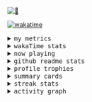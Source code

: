 [![🐙](https://hits.seeyoufarm.com/api/count/incr/badge.svg?url=https%3A%2F%2Fgithub.com%2Fktnkk%2Fhit-counter&count_bg=%23070707&title_bg=%23070707&icon=&icon_color=%23E7E7E7&title=visitors&edge_flat=true)](https://hits.seeyoufarm.com)

[![wakatime](https://wakatime.com/badge/user/43ee8060-219a-4cc8-b7a0-9a681ab5a8a7.svg)](https://wakatime.com/@43ee8060-219a-4cc8-b7a0-9a681ab5a8a7)

<details>
  <summary> <samp>my metrics</samp></summary>
  
  <br>
  
 ![🐳](https://github.com/kkhys/kkhys/blob/main/github-metrics.svg)
  
  ***
</details>

<details>
  <summary> <samp>wakaTime stats</samp></summary>
  
  <br>
  
<!--START_SECTION:waka-->
![Code Time](http://img.shields.io/badge/Code%20Time-368%20hrs%2015%20mins-blue)

**🐱 My GitHub Data** 

> 📦 4.9 MB Used in GitHub's Storage 
 > 
> 🏆 1,297 Contributions in the Year 2023
 > 
> 💼 Opted to Hire
 > 
> 📜 3 Public Repositories 
 > 
> 🔑 56 Private Repositories 
 > 
**I'm an Early 🐤** 

```text
🌞 Morning                7330 commits        ██████████░░░░░░░░░░░░░░░   41.61 % 
🌆 Daytime                3937 commits        ██████░░░░░░░░░░░░░░░░░░░   22.35 % 
🌃 Evening                5467 commits        ████████░░░░░░░░░░░░░░░░░   31.04 % 
🌙 Night                  880 commits         █░░░░░░░░░░░░░░░░░░░░░░░░   05.00 % 
```
📅 **I'm Most Productive on Wednesday** 

```text
Monday                   3083 commits        ████░░░░░░░░░░░░░░░░░░░░░   17.50 % 
Tuesday                  2917 commits        ████░░░░░░░░░░░░░░░░░░░░░   16.56 % 
Wednesday                3229 commits        █████░░░░░░░░░░░░░░░░░░░░   18.33 % 
Thursday                 2973 commits        ████░░░░░░░░░░░░░░░░░░░░░   16.88 % 
Friday                   2973 commits        ████░░░░░░░░░░░░░░░░░░░░░   16.88 % 
Saturday                 1280 commits        ██░░░░░░░░░░░░░░░░░░░░░░░   07.27 % 
Sunday                   1159 commits        ██░░░░░░░░░░░░░░░░░░░░░░░   06.58 % 
```


📊 **This Week I Spent My Time On** 

```text
🕑︎ Time Zone: Asia/Tokyo

💬 Programming Languages: 
Other                    37 hrs 16 mins      ██████████████████░░░░░░░   72.82 % 
TypeScript               6 hrs 33 mins       ███░░░░░░░░░░░░░░░░░░░░░░   12.83 % 
Java                     2 hrs 57 mins       █░░░░░░░░░░░░░░░░░░░░░░░░   05.77 % 
HTML                     2 hrs 8 mins        █░░░░░░░░░░░░░░░░░░░░░░░░   04.19 % 
Play2                    52 mins             ░░░░░░░░░░░░░░░░░░░░░░░░░   01.70 % 

🔥 Editors: 
Chrome                   37 hrs 16 mins      ██████████████████░░░░░░░   72.82 % 
IntelliJ                 12 hrs 50 mins      ██████░░░░░░░░░░░░░░░░░░░   25.09 % 
WebStorm                 55 mins             ░░░░░░░░░░░░░░░░░░░░░░░░░   01.82 % 
DataGrip                 8 mins              ░░░░░░░░░░░░░░░░░░░░░░░░░   00.27 % 

💻 Operating System: 
Linux                    37 hrs 16 mins      ██████████████████░░░░░░░   72.82 % 
Mac                      13 hrs 54 mins      ███████░░░░░░░░░░░░░░░░░░   27.18 % 
```


 Last Updated on 2023/03/20 18:44:25 UTC
<!--END_SECTION:waka-->
  
  ***
</details>


<details>
  <summary> <samp>now playing</samp></summary>
  
  <br>
 
 [![🐟](https://spotify-github-profile.vercel.app/api/view?uid=31ryofms4dnv7mrohhepo4c4zgqu&cover_image=true&theme=default&show_offline=false&background_color=121212&bar_color=53b14f&bar_color_cover=false)](https://open.spotify.com/user/31ryofms4dnv7mrohhepo4c4zgqu)
  
  ***
</details>

<details>
  <summary> <samp>github readme stats</samp></summary>
  
  <br>
  
 <p align="left"> 
  <img alt="🐠" src="https://github-readme-stats.vercel.app/api?username=kkhys&count_private=true&show_icons=true&theme=dark&include_all_commits=true" />
  <img alt="🐟" src="https://github-readme-stats.vercel.app/api/top-langs/?username=kkhys&layout=compact&theme=dark&langs_count=10&hide=HTML,CSS,SCSS" />
</p>
  
  ***
</details>

<details>
  <summary> <samp>profile trophies</samp></summary>
  
  <br>
  
  [![🐬](https://github-profile-trophy.vercel.app/?username=kkhys&rank=SECRET,SSS,SS,S,AAA,AA,A&theme=darkhub&row=1&margin-w=10&no-bg=true)](https://github.com/ryo-ma/github-profile-trophy)
  
  ***
</details>

<details>
  <summary> <samp>summary cards</samp></summary>
  
  <br>
  
  ![🐋](https://github-profile-summary-cards.vercel.app/api/cards/profile-details?username=kkhys&theme=github_dark)
  ![🦑](https://github-profile-summary-cards.vercel.app/api/cards/repos-per-language?username=kkhys&theme=github_dark)
  ![🦭](https://github-profile-summary-cards.vercel.app/api/cards/most-commit-language?username=kkhys&theme=github_dark)
  ![🦀](https://github-profile-summary-cards.vercel.app/api/cards/stats?username=kkhys&theme=github_dark)
  ![🦈](https://github-profile-summary-cards.vercel.app/api/cards/productive-time?username=kkhys&theme=github_dark)
  
  ***
</details>

<details>
  <summary> <samp>streak stats</samp></summary>
  
  <br>
  
  [![🐠](http://github-readme-streak-stats.herokuapp.com?user=kkhys&theme=dark)](https://git.io/streak-stats)
  
  ***
</details>

<details>
  <summary> <samp>activity graph</samp></summary>
  
  <br>
  
  [![🐡](https://github-readme-activity-graph.cyclic.app/graph?username=kkhys&theme=xcode)](https://github.com/ashutosh00710/github-readme-activity-graph)
  
  ***
</details>
